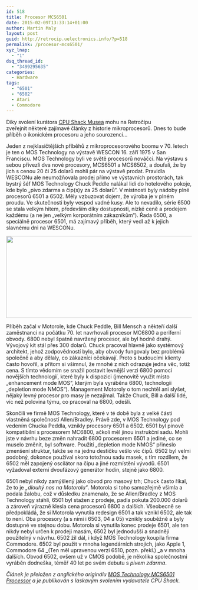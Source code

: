 ```yaml
---
id: 518
title: Procesor MCS6501
date: 2015-02-09T13:33:14+01:00
author: Martin Maly
layout: post
guid: http://retrocip.uelectronics.info/?p=518
permalink: /procesor-mcs6501/
xyz_lnap:
  - "1"
dsq_thread_id:
  - "3499295635"
categories:
  - Hardware
tags:
  - "6501"
  - "6502"
  - Atari
  - Commodore
---
```

Díky svolení kurátora [CPU Shack Musea](http://www.cpushack.com/) mohu na Retročipu zveřejnit některé zajímavé články z historie mikroprocesorů. Dnes to bude příběh o ikonickém procesoru a jeho sourozenci&#8230;

<!--more-->

Jeden z nejklasičtějších příběhů z mikroprocesorového boomu v 70. letech je ten o MOS Technology na výstavě WESCON 16. září 1975 v San Franciscu. MOS Technology byli ve světě procesorů nováčci. Na výstavu s sebou přivezli dva nové procesory, MCS6501 a MCS6502, a doufali, že by jich s cenou 20 či 25 dolarů mohli pár na výstavě prodat. Pravidla WESCONu ale neumožňovala prodej přímo ve výstavních prostorách, tak bystrý šéf MOS Technology Chuck Peddle nalákal lidi do hotelového pokoje, kde bylo &#8222;pivo zdarma a čip(s)y za 25 dolarů&#8220;. V místnosti byly nádoby plné procesorů 6501 a 6502. Měly vzbuzovat dojem, že výroba je v plném proudu. Ve skutečnosti byly vespod vadné kusy. Ale to nevadilo, série 6500 se stala velkým hitem, především díky dostupnosti, nízké ceně a prodejem každému (a ne jen &#8222;velkým korporátním zákazníkům&#8220;). Řada 6500, a speciálně procesor 6501, má zajímavý příběh, který vedl až k jejich slavnému dni na WESCONu.

<img loading="lazy" class="aligncenter size-full wp-image-519" src="http://retrocip.uelectronics.info/wp-content/uploads/sites/6/2015/02/MOSMCS6501-4575.jpg" alt="" width="599" height="222" /> 

Příběh začal v Motorole, kde Chuck Peddle, Bill Mensch a někteří další zaměstnanci na počátku 70. let navrhovali procesor MC6800 a periferní obvody. 6800 nebyl špatně navržený procesor, ale byl hodně drahý. Vývojový kit stál přes 300 dolarů. Chuck pracoval hlavně jako systémový architekt, jehož zodpovědností bylo, aby obvody fungovaly bez problémů společně a aby dělaly, co zákazníci očekávají. Proto s budoucími klienty často hovořil, a přitom si všimnul, že mnohé z nich odrazuje jedna věc, totiž cena. S tímto vědomím se snažil postavit levnější verzi 6800 pomocí novějších technologií, které byly k dispozici (jmenovitě využít místo &#8222;enhancement mode MOS&#8220;, kterým byla vyráběna 6800, technologii &#8222;depletion mode NMOS&#8220;). Management Motoroly o tom nechtěl ani slyšet, nějaký levný procesor pro masy je nezajímal. Takže Chuck, Bill a další lidé, víc než polovina týmu, co pracoval na 6800, odešli.

Skončili ve firmě MOS Technology, které v té době byla z velké části vlastněná společností Allen/Bradley. Právě zde, v MOS Technology pod vedením Chucka Peddla, vznikly procesory 6501 a 6502. 6501 byl pinově kompatibilní s procesorem MC6800, ačkoli měl jinou instrukční sadu. Mohli jste v návrhu beze změn nahradit 6800 procesorem 6501 a jediné, co se muselo změnit, byl software. Použití &#8222;depletion mode NMOS&#8220; přineslo zmenšení struktur, takže se na jednu destičku vešlo víc čipů. 6502 byl velmi podobný, dokonce používal skoro totožnou sadu masek, s tím rozdílem, že 6502 měl zapojený oscilátor na čipu a jiné rozmístění vývodů. 6501 vyžadoval externí dvoufázový generátor hodin, stejně jako 6800.

6501 nebyl nikdy zamýšlený jako obvod pro masový trh; Chuck často říkal, že to je _&#8222;dlouhý nos na Motorolu&#8220;_. Motorola si toho samozřejmě všimla a podala žalobu, což v důsledku znamenalo, že se Allen/Bradley z MOS Technology stáhli, 6501 byl stažen z prodeje, padla pokuta 200.000 dolarů a zároveň výrazně klesla cena procesorů 6800 a dalších. Všeobecně se předpokládá, že si Motorola vynutila redesign 6501 a tak vznikl 6502, ale tak to není. Oba procesory (a s nimi i 6503, 04 a 05) vznikly souběžně a byly dostupné ve stejnou dobu. Motorola si vynutila konec prodeje 6501, ale ten nikdy nebyl určen k prodeji masám, 6502 byl jednodušší a snadněji použitelný v návrhu. 6502 žil dál, i když MOS Technology koupila firma Commodore. 6502 byl použit v mnoha legendárních strojích, jako Apple 1, Commodore 64 _(Ten měl upravenou verzi 6510, pozn. překl.) _a v mnoha dalších. Obvod 6502, ovšem už v CMOS podobě, je několika společnostmi vyráběn dodneška, téměř 40 let po svém debutu s _pivem zdarma_.

_Článek je přeložen z anglického originálu [MOS Technology MCS6501 Processor](http://www.cpushack.com/2013/08/03/mos-technology-mcs6501-processor) a je publikován s laskavým svolením vydavatele CPU Shack._